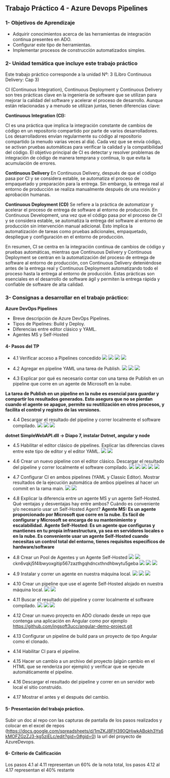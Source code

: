## Trabajo Práctico 4 - Azure Devops Pipelines

### 1- Objetivos de Aprendizaje
 - Adquirir conocimientos acerca de las herramientas de integración continua presentes en ADO.
 - Configurar este tipo de herramientas.
 - Implementar procesos de construcción automatizados simples.
 
### 2- Unidad temática que incluye este trabajo práctico
Este trabajo práctico corresponde a la unidad Nº: 3 (Libro Continuous Delivery: Cap 3)


CI (Continuous Integration), Continuous Deployment y Continuous Delivery son tres prácticas clave en la ingeniería de software que se utilizan para mejorar la calidad del software y acelerar el proceso de desarrollo. Aunque están relacionadas y a menudo se utilizan juntas, tienen diferencias clave:

**Continuous Integration (CI):**

CI es una práctica que implica la integración constante de cambios de código en un repositorio compartido por parte de varios desarrolladores.
Los desarrolladores envían regularmente su código al repositorio compartido (a menudo varias veces al día).
Cada vez que se envía código, se activan pruebas automáticas para verificar la calidad y la compatibilidad del código.
El objetivo principal de CI es detectar y resolver problemas de integración de código de manera temprana y continua, lo que evita la acumulación de errores.

**Continuous Delivery** 
En Continuous Delivery, después de que el código pasa por CI y se considera estable, se automatiza el proceso de empaquetado y preparación para la entrega.
Sin embargo, la entrega real al entorno de producción se realiza manualmente después de una revisión y aprobación humanas.

**Continuous Deployment (CD)**
Se refiere a la práctica de automatizar y acelerar el proceso de entrega de software al entorno de producción.
En Continuous Development, una vez que el código pasa por el proceso de CI y se considera estable, se automatiza la entrega del software al entorno de producción sin intervención manual adicional.
Esto implica la automatización de tareas como pruebas adicionales, empaquetado, despliegue y configuración en el entorno de producción.

En resumen, CI se centra en la integración continua de cambios de código y pruebas automáticas, mientras que Continuous Delivery y Continuous Deployment se centran en la automatización del proceso de entrega de software al entorno de producción, con Continuous Delivery deteniéndose antes de la entrega real y Continuous Deployment automatizando todo el proceso hasta la entrega al entorno de producción. 
Estas prácticas son esenciales en el desarrollo de software ágil y permiten la entrega rápida y confiable de software de alta calidad.

### 3- Consignas a desarrollar en el trabajo práctico:

 **Azure DevOps Pipelines**
  - Breve descripción de Azure DevOps Pipelines.
  - Tipos de Pipelines: Build y Deploy.
  - Diferencias entre editor clásico y YAML.
  - Agentes MS y Self-Hosted


#### 4- Pasos del TP
 - 4.1 Verificar acceso a Pipelines concedido
 ![](Extras/image.png)
 ![](Extras/image-1.png)
 ![](Extras/image-2.png)
 ![](Extras/image-3.png)

 - 4.2 Agregar en pipeline YAML una tarea de Publish. 
 ![](Extras/image-4.png)
 ![](Extras/image-5.png)
 ![](Extras/image-6.png)

 - 4.3 Explicar por qué es necesario contar con una tarea de Publish en un pipeline que corre en un agente de Microsoft en la nube.

**La tarea de Publish en un pipeline en la nube es esencial para guardar y compartir los resultados generados. Esto asegura que no se pierdan cuando el agente se apague, permite su reutilización en otros procesos, y facilita el control y registro de las versiones.**

 - 4.4 Descargar el resultado del pipeline y correr localmente el software compilado.
  ![](Extras/image-7.png)
  ![](Extras/image-26.png)
  ![](Extras/image-27.png)

 **dotnet SimpleWebAPI.dll   -> Diapo 7, instalar Dotnet, angular y node**
 - 4.5 Habilitar el editor clásico de pipelines. Explicar las diferencias claves entre este tipo de editor y el editor YAML.
 ![](Extras/image-8.png)
 ![](Extras/image-9.png)

 - 4.6 Crear un nuevo pipeline con el editor clásico. Descargar el resultado del pipeline y correr localmente el software compilado.
 ![](Extras/image-10.png)
 ![](Extras/image-11.png)
 ![](Extras/image-12.png)
 ![](Extras/image-26.png)
 ![](Extras/image-27.png)

 - 4.7 Configurar CI en ambos pipelines (YAML y Classic Editor). Mostrar resultados de la ejecución automática de ambos pipelines al hacer un commit en la rama main.
![](Extras/image-13.png)
![](Extras/image-14.png)
 
 - 4.8 Explicar la diferencia entre un agente MS y un agente Self-Hosted. Qué ventajas y desventajas hay entre ambos? Cuándo es conveniente y/o necesario usar un Self-Hosted Agent?
 **Agente MS: Es un agente proporcionado por Microsoft que corre en la nube. Es fácil de configurar y Microsoft se encarga de su mantenimiento y escalabilidad.**
 **Agente Self-Hosted: Es un agente que configuras y mantienes en tu propia infraestructura, ya sea en servidores locales o en la nube. Es conveniente usar un agente Self-Hosted cuando necesitas un control total del entorno, tienes requisitos específicos de hardware/software**

 - 4.8 Crear un Pool de Agentes y un Agente Self-Hosted
 ![](Extras/image-15.png)
 ![](Extras/image-16.png) ckn6vqkj5f4lbwyoxgitip567zazthgqhdncxthndhbwytu5geba
 ![](Extras/image-17.png)
 ![](Extras/image-18.png)
 ![](Extras/image-19.png)

 - 4.9 Instalar y correr un agente en nuestra máquina local.
 ![](Extras/image-20.png)
 ![](Extras/image-21.png)
 ![](Extras/image-22.png)

 - 4.10 Crear un pipeline que use el agente Self-Hosted alojado en nuestra máquina local.
 ![](Extras/image-23.png)
 ![](Extras/image-24.png)

 - 4.11 Buscar el resultado del pipeline y correr localmente el software compilado.
  ![](Extras/image-25.png)
  ![](Extras/image-26.png)
  ![](Extras/image-27.png)

 - 4.12 Crear un nuevo proyecto en ADO clonado desde un repo que contenga una aplicación en Angular como por ejemplo https://github.com/ingsoft3ucc/angular-demo-project.git
 - 4.13 Configurar un pipeline de build para un proyecto de tipo Angular como el clonado.
 - 4.14 Habilitar CI para el pipeline.
 - 4.15 Hacer un cambio a un archivo del proyecto (algún cambio en el HTML que se renderiza por ejemplo) y verificar que se ejecute automáticamente el pipeline.
 - 4.16 Descargar el resultado del pipeline y correr en un servidor web local el sitio construido.
 - 4.17 Mostrar el antes y el después del cambio.

#### 5- Presentación del trabajo práctico.
Subir un doc al repo con las capturas de pantalla de los pasos realizados y colocar en el excel de repos (https://docs.google.com/spreadsheets/d/1mZKJ8FH390QHjwkABokh3Ys6kMOFZGzZJ3-kg5ziELc/edit?gid=0#gid=0) la url del proyecto de AzureDevops.

#### 6- Criterio de Calificación
Los pasos 4.1 al 4.11 representan un 60% de la nota total, los pasos 4.12 al 4.17 representan el 40% restante
